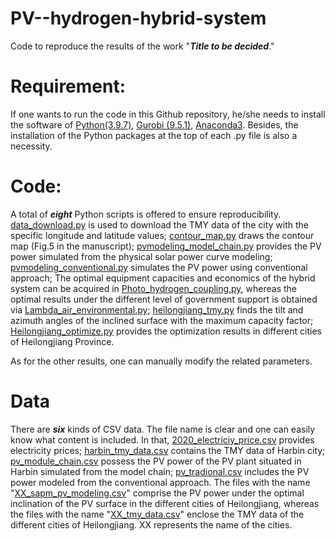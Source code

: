 # PV--hydrogen-hybrid-system
Code to reproduce the results of the work "***Title to be decided***."

# Requirement: 
If one wants to run the code in this Github repository, he/she needs to install the software of [Python(3.9.7)](https://www.python.org/), [Gurobi (9.5.1)](https://www.gurobi.com/), [Anaconda3](https://www.anaconda.com/). Besides, the installation of the Python packages at the top of each .py file is also a necessity. 

# Code:
A total of ***eight*** Python scripts is offered to ensure reproducibility. [data_download.py](https://github.com/GuomingYANG26/PV--hydrogen-hybrid-system/blob/master/data_download.py) is used to download the TMY data of the city with the specific longitude and latitude values; [contour_map.py](https://github.com/GuomingYANG26/PV--hydrogen-hybrid-system/blob/master/contour_map.py) draws the contour map (Fig.5 in the manuscript); [pvmodeling_model_chain.py](https://github.com/GuomingYANG26/PV--hydrogen-hybrid-system/blob/master/pvmodeling_model_chain.py) provides the PV power simulated from the physical solar power curve modeling; [pvmodeling_conventional.py](https://github.com/GuomingYANG26/PV--hydrogen-hybrid-system/blob/master/pvmodeling_conventional.py) simulates the PV power using conventional approach; The optimal equipment capacities and economics of the hybrid system can be acquired in [Photo_hydrogen_coupling.py](https://github.com/GuomingYANG26/PV--hydrogen-hybrid-system/blob/master/Photo_hydrogen_coupling.py), whereas the optimal results under the different level of government support is obtained via [Lambda_air_environmental.py](https://github.com/GuomingYANG26/PV--hydrogen-hybrid-system/blob/master/Lambda_air_environmental.py); [heilongjiang_tmy.py](https://github.com/GuomingYANG26/PV--hydrogen-hybrid-system/blob/master/heilongjiang_tmy.py) finds the tilt and azimuth angles of the inclined surface with the maximum capacity factor; [Heilongjiang_optimize.py](https://github.com/GuomingYANG26/PV--hydrogen-hybrid-system/blob/master/Heilongjiang_optimize.py) provides the optimization results in different cities of Heilongjiang Province.

As for the other results, one can manually modify the related parameters. 

# Data
There are ***six*** kinds of CSV data. The file name is clear and one can easily know what content is included. In that, [2020_electriciy_price.csv](https://github.com/GuomingYANG26/PV--hydrogen-hybrid-system/blob/master/data/2020_electriciy_price.csv) provides electricity prices; [harbin_tmy_data.csv](https://github.com/GuomingYANG26/PV--hydrogen-hybrid-system/blob/master/data/harbin_tmy_data.csv) contains the TMY data of Harbin city; [pv_module_chain.csv](https://github.com/GuomingYANG26/PV--hydrogen-hybrid-system/blob/master/data/pv_module_chain.csv) possess the PV power of the PV plant situated in Harbin simulated from the model chain; [pv_tradional.csv](https://github.com/GuomingYANG26/PV--hydrogen-hybrid-system/blob/master/data/pv_tradional.csv) includes the PV power modeled from the conventional approach. The files with the name "[XX_sapm_pv_modeling.csv](https://github.com/GuomingYANG26/PV--hydrogen-hybrid-system/tree/master/data/pv)" comprise the PV power under the optimal inclination of the PV surface in the different cities of Heilongjiang, whereas the files with the name "[XX_tmy_data.csv](https://github.com/GuomingYANG26/PV--hydrogen-hybrid-system/tree/master/data/tmy)" enclose the TMY data of the different cities of Heilongjiang. XX represents the name of the cities.
